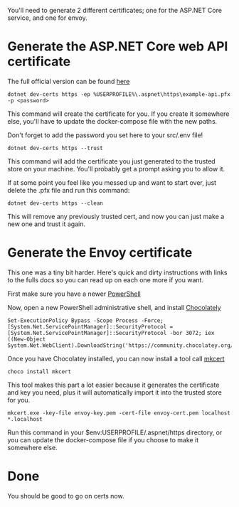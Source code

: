 You'll need to generate 2 different certificates; one for the ASP.NET Core service, and one for envoy.

# Generate the ASP.NET Core web API certificate

The full official version can be found [here](https://docs.microsoft.com/en-us/aspnet/core/security/docker-https?view=aspnetcore-2.2)

```
dotnet dev-certs https -ep %USERPROFILE%\.aspnet\https\example-api.pfx -p <password>
```

This command will create the certificate for you. If you create it somewhere else, you'll have to update the docker-compose file with the new paths.

Don't forget to add the password you set here to your src/.env file!
```
dotnet dev-certs https --trust
```

This command will add the certificate you just generated to the trusted store on your machine. You'll probably get a prompt asking you to allow it.

If at some point you feel like you messed up and want to start over, just delete the .pfx file and run this command:
```
dotnet dev-certs https --clean
```

This will remove any previously trusted cert, and now you can just make a new one and trust it again.

# Generate the Envoy certificate

This one was a tiny bit harder. Here's quick and dirty instructions with links to the fulls docs so you can read up on each one more if you want.

First make sure you have a newer [PowerShell](https://github.com/PowerShell/PowerShell/releases)

Now, open a new PowerShell administrative shell, and install [Chocolately](https://chocolatey.org/install)

```
Set-ExecutionPolicy Bypass -Scope Process -Force; [System.Net.ServicePointManager]::SecurityProtocol = [System.Net.ServicePointManager]::SecurityProtocol -bor 3072; iex ((New-Object System.Net.WebClient).DownloadString('https://community.chocolatey.org/install.ps1'))
```

Once you have Chocolatey installed, you can now install a tool call [mkcert](https://github.com/FiloSottile/mkcert)

```
choco install mkcert
```

This tool makes this part a lot easier because it generates the certificate and key you need, plus it will automatically import it into the trusted store for you.

```
mkcert.exe -key-file envoy-key.pem -cert-file envoy-cert.pem localhost *.localhost
```

Run this command in your $env:USERPROFILE/.aspnet/https directory, or you can update the docker-compose file if you choose to make it somewhere else.

# Done

You should be good to go on certs now.